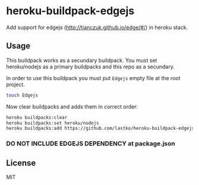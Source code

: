 # heroku-buildpack-edgejs

Add support for edgejs (http://tjanczuk.github.io/edge/#/) in heroku stack.

## Usage

This buildpack works as a secundary buildpack. You must set heroku/nodejs as a primary buildpacks and this repo as a secundary.

In order to use this buildpack you must put `Edgejs` empty file at the root project.

```bash
touch Edgejs
```
Now clear buildpacks and adds them in correct order:

```bash
heroku buildpacks:clear
heroku buildpacks:set heroku/nodejs
heroku buildpacks:add https://github.com/lastko/heroku-buildpack-edgejs
```
### DO NOT INCLUDE EDGEJS DEPENDENCY at package.json

## License

MIT
